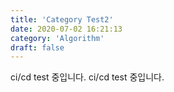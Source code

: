 ```yaml
---
title: 'Category Test2'
date: 2020-07-02 16:21:13
category: 'Algorithm'
draft: false
---
```


ci/cd test 중입니다.
ci/cd test 중입니다.

